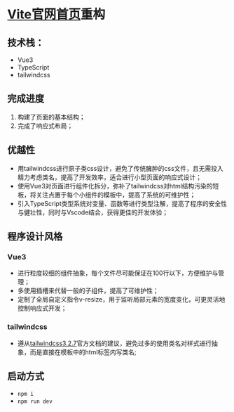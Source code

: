 # [Vite官网首页](https://vitejs.cn/)重构  

## 技术栈：
- Vue3
- TypeScript
- tailwindcss

## 完成进度  
1. 构建了页面的基本结构；  
2. 完成了响应式布局；  

## 优越性  
- 用tailwindcss进行原子类css设计，避免了传统臃肿的css文件，且无需投入精力考虑类名，提高了开发效率，适合进行小型页面的响应式设计；  
- 使用Vue3对页面进行组件化拆分，弥补了tailwindcss对html结构污染的短板，将关注点置于每个小组件的模板中，提高了系统的可维护性；  
- 引入TypeScript类型系统对变量、函数等进行类型注解，提高了程序的安全性与健壮性，同时与Vscode结合，获得更佳的开发体验；  

## 程序设计风格
### Vue3  
- 进行粒度较细的组件抽象，每个文件尽可能保证在100行以下，方便维护与管理；
- 多使用插槽来代替一般的子组件，提高了可维护性；
- 定制了全局自定义指令v-resize，用于监听局部元素的宽度变化，可更灵活地控制响应式开发；

### tailwindcss  
- 遵从[tailwindcss3.2.7](https://tailwindcss.com/)官方文档的建议，避免过多的使用类名对样式进行抽象，而是直接在模板中的html标签内写类名;

## 启动方式  
- `npm i`
- `npm run dev`